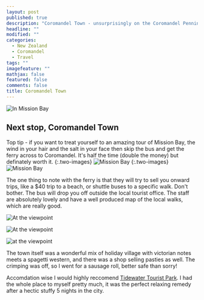 ```yaml
---
layout: post
published: true
description: "Coromandel Town - unsurprisingly on the Coromandel Penninsular"
headline: ""
modified: ""
categories: 
  - New Zealand
  - Coromandel
  - Travel
tags: ""
imagefeature: ""
mathjax: false
featured: false
comments: false
title: Coromandel Town
---
```



![In Mission Bay]({{site.baseurl}}/images/a_thumb_IMG_7611_1024.jpg)

## Next stop, Coromandel Town

Top tip - if you want to treat yourself to an amazing tour of Mission Bay, the wind in your hair and the salt in your face then skip the bus and get the ferry across to Coromandel. It's half the time (double the money) but definately worth it.
{:.two-images}
![Mission Bay]({{site.baseurl}}/images/a_thumb_IMG_7613_1024.jpg)
{:.two-images}
![Mission Bay]({{site.baseurl}}/images/a_thumb_IMG_7614_1024.jpg)

The one thing to note with the ferry is that they will try to sell you onward trips, like a $40 trip to a beach, or shuttle buses to a specific walk. Don't bother. The bus will drop you off outside the local tourist office. The staff are absolutely lovely and have a well produced map of the local walks, which are really good.

![At the viewpoint]({{site.baseurl}}/images/thumb_IMG_7624_1024.jpg)

![At the viewpoint]({{site.baseurl}}/images/thumb_IMG_7626_1024.jpg)

![at the viewpoint]({{site.baseurl}}/images/thumb_IMG_7624_1024.jpg)

The town itself was a wonderful mix of holiday village with victorian notes meets a spagetti western, and there was a shop selling pasties as well. The crimping was off, so I went for a sausage roll, better safe than sorry!

Accomdation wise I would highly reccomend [Tidewater Tourist Park](www.tidewater.co.nz). I had the whole place to myself pretty much, it was the perfect relaxing remedy after a hectic stuffy 5 nights in the city.
